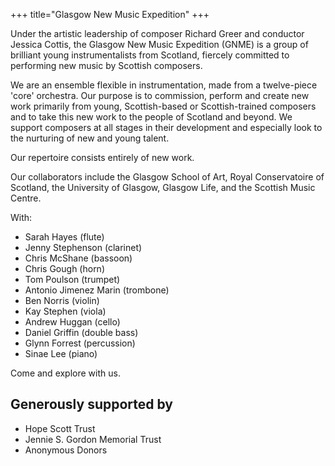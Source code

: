 +++
title="Glasgow New Music Expedition"
+++

Under the artistic leadership of composer Richard Greer and conductor Jessica Cottis, the Glasgow New Music Expedition (GNME) is a group of brilliant young instrumentalists from Scotland, fiercely committed to performing new music by Scottish composers.

We are an ensemble flexible in instrumentation, made from a twelve-piece 'core' orchestra. Our purpose is to commission, perform and create new work primarily from young, Scottish-based or Scottish-trained composers and to take this new work to the people of Scotland and beyond. We support composers at all stages in their development and especially look to the nurturing of new and young talent.

Our repertoire consists entirely of new work.

Our collaborators include the Glasgow School of Art, Royal Conservatoire of Scotland, the University of Glasgow, Glasgow Life, and the Scottish Music Centre.

With:

* Sarah Hayes (flute)
* Jenny Stephenson (clarinet)
* Chris McShane (bassoon)
* Chris Gough (horn)
* Tom Poulson (trumpet)
* Antonio Jimenez Marin (trombone)
* Ben Norris (violin)
* Kay Stephen (viola)
* Andrew Huggan (cello)
* Daniel Griffin (double bass)
* Glynn Forrest (percussion)
* Sinae Lee (piano)

Come and explore with us.


## Generously supported by

* Hope Scott Trust
* Jennie S. Gordon Memorial Trust
* Anonymous Donors
